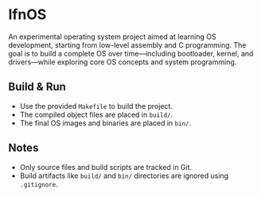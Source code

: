 # IfnOS

An experimental operating system project aimed at learning OS development, starting from low-level assembly and C programming. The goal is to build a complete OS over time—including bootloader, kernel, and drivers—while exploring core OS concepts and system programming.

## Build & Run

- Use the provided `Makefile` to build the project.
- The compiled object files are placed in `build/`.
- The final OS images and binaries are placed in `bin/`.

## Notes

- Only source files and build scripts are tracked in Git.
- Build artifacts like `build/` and `bin/` directories are ignored using `.gitignore`.



